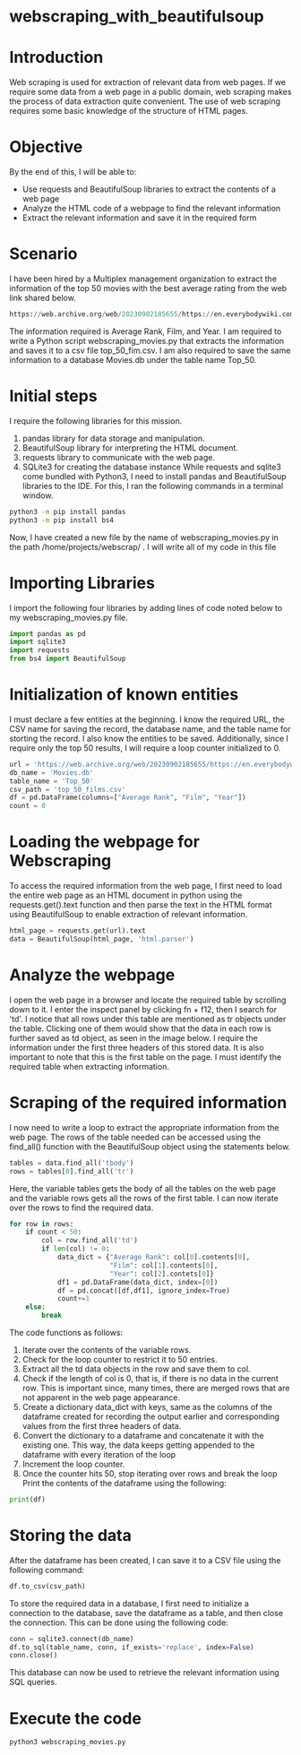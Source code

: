 # webscraping_with_beautifulsoup

# Introduction
Web scraping is used for extraction of relevant data from web pages. If we require some data from a web page in a public domain, web scraping makes the process of data extraction quite convenient. The use of web scraping requires some basic knowledge of the structure of HTML pages. 

# Objective
By the end of this, I will be able to:
- Use requests and BeautifulSoup libraries to extract the contents of a web page
- Analyze the HTML code of a webpage to find the relevant information
- Extract the relevant information and save it in the required form

# Scenario
I have been hired by a Multiplex management organization to extract the information of the top 50 movies with the best average rating from the web link shared below.
```python
https://web.archive.org/web/20230902185655/https://en.everybodywiki.com/100_Most_Highly-Ranked_Films
```
The information required is Average Rank, Film, and Year. I am required to write a Python script webscraping_movies.py that extracts the information and saves it to a csv file top_50_fim.csv. I am also required to save the same information to a database Movies.db under the table name Top_50.

# Initial steps
I require the following libraries for this mission.
1. pandas library for data storage and manipulation.
2. BeautifulSoup library for interpreting the HTML document.
3. requests library to communicate with the web page.
4. SQLite3 for creating the database instance
While requests and sqlite3 come bundled with Python3, I need to install pandas and BeautifulSoup libraries to the IDE.
For this, I ran the following commands in a terminal window.
```bash
python3 -m pip install pandas
python3 -m pip install bs4
```
Now, I have created a new file by the name of webscraping_movies.py in the path /home/projects/webscrap/ .
I will write all of my code in this file

# Importing Libraries
I import the following four libraries by adding lines of code noted below to my webscraping_movies.py file.
```python
import pandas as pd
import sqlite3
import requests
from bs4 import BeautifulSoup
```

# Initialization of known entities
I must declare a few entities at the beginning. I know the required URL, the CSV name for saving the record, the database name, and the table name for storting the record. I also know the entities to be saved. Additionally, since I require only the top 50 results, I will require a loop counter initialized to 0. 
```python
url = 'https://web.archive.org/web/20230902185655/https://en.everybodywiki.com/100_Most_Highly-Ranked_Films'
db_name = 'Movies.db'
table_name = 'Top_50'
csv_path = 'top_50_films.csv'
df = pd.DataFrame(columns=["Average Rank", "Film", "Year"])
count = 0
```

# Loading the webpage for Webscraping
To access the required information from the web page, I first need to load the entire web page as an HTML document in python using the requests.get().text function and then parse the text in the HTML format using BeautifulSoup to enable extraction of relevant information.
```python
html_page = requests.get(url).text
data = BeautifulSoup(html_page, 'html.parser')
```

# Analyze the webpage
I open the web page in a browser and locate the required table by scrolling down to it. I enter the inspect panel by clicking fn + f12, then I search for 'td'. 
I notice that all rows under this table are mentioned as tr objects under the table. Clicking one of them would show that the data in each row is further saved as td object, as seen in the image below. I require the information under the first three headers of this stored data.
It is also important to note that this is the first table on the page. I must identify the required table when extracting information.

# Scraping of the required information
I now need to write a loop to extract the appropriate information from the web page. The rows of the table needed can be accessed using the find_all() function with the BeautifulSoup object using the statements below.
```python
tables = data.find_all('tbody')
rows = tables[0].find_all('tr')
```
Here, the variable tables gets the body of all the tables on the web page and the variable rows gets all the rows of the first table. I can now iterate over the rows to find the required data.
```python
for row in rows:
    if count < 50:
        col = row.find_all('td')
        if len(col) != 0:
            data_dict = {"Average Rank": col[0].contents[0],
                         "Film": col[1].contents[0],
                         "Year": col[2].contets[0]}
            df1 = pd.DataFrame(data_dict, index=[0])
            df = pd.concat([df,df1], ignore_index=True)
            count+=1
    else:
        break
```
The code functions as follows:
1. Iterate over the contents of the variable rows.
2. Check for the loop counter to restrict it to 50 entries.
3. Extract all the td data objects in the row and save them to col.
4. Check if the length of col is 0, that is, if there is no data in the current row. This is important since, many times, there are merged rows that are not apparent in the web page appearance.
5. Create a dictionary data_dict with keys, same as the columns of the dataframe created for recording the output earlier and corresponding values from the first three headers of data.
6. Convert the dictionary to a dataframe and concatenate it with the existing one. This way, the data keeps getting appended to the dataframe with every iteration of the loop
7. Increment the loop counter.
8. Once the counter hits 50, stop iterating over rows and break the loop
Print the contents of the dataframe using the following:
```python
print(df)
```

# Storing the data
After the dataframe has been created, I can save it to a CSV file using the following command:
```python
df.to_csv(csv_path)
```

To store the required data in a database, I first need to initialize a connection to the database, save the dataframe as a table, and then close the connection. This can be done using the following code:
```python
conn = sqlite3.connect(db_name)
df.to_sql(table_name, conn, if_exists='replace', index=False)
conn.close()
```
This database can now be used to retrieve the relevant information using SQL queries.

# Execute the code
```python
python3 webscraping_movies.py
```
